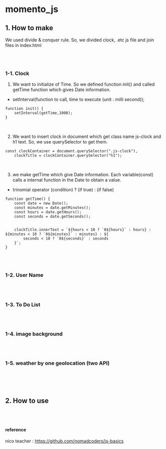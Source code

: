 # momento_js

## 1. How to make 

We used divide & conquer rule. So, we divided clock, .etc js file and join files in index.html 

<br>
<br>

### 1-1. Clock

1. We want to initialize of Time. So we defined function init() and called getTime function which gives Date information.

* setInterval(function to call, time to execute (unit : milli second));

```
function init() {
    setInterval(getTime,1000);
}
```

<br>

2. We want to insert clock in document which get class name js-clock and h1 text. So, we use querySelector to get them.

```
const clockContainer = document.querySelector(".js-clock"),
    clockTitle = clockContainer.querySelector("h1");
```

<br>

3. we make getTime which give Date information. Each variable(const) calls a internal function in the Date to obtain a value.

* trinomial operator 
    (condition) ? (if true) : (if false)

```
function getTime() {
    const date = new Date();
    const minutes = date.getMinutes();
    const hours = date.getHours();
    const seconds = date.getSeconds();


    clockTitle.innerText = `${hours < 10 ? `0${hours}` : hours} : ${minutes < 10 ? `0${minutes}` : minutes} : ${
        seconds < 10 ? `0${seconds}` : seconds
    }`;
}
```

<br>
<br>

### 1-2. User Name


<br>
<br>


### 1-3. To Do List

<br>
<br>


### 1-4. image background


<br>
<br>


### 1-5. weather by one geolocation (two API)
 
<br>
<br>
<br>

## 2. How to use


<br>
<br>


#### reference 
nico teacher : 
https://github.com/nomadcoders/js-basics